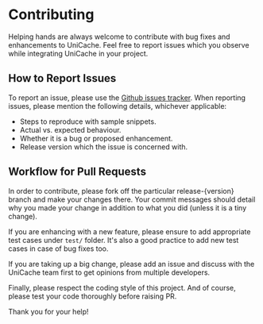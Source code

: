 # Contributing

Helping hands are always welcome to contribute with bug fixes and enhancements to UniCache. Feel free to report issues 
which you observe while integrating UniCache in your project.

## How to Report Issues
To report an issue, please use the [Github issues tracker](https://github.com/PLG-Works/UniCache/issues). When reporting issues,
please mention the following details, whichever applicable:
- Steps to reproduce with sample snippets.
- Actual vs. expected behaviour.
- Whether it is a bug or proposed enhancement.
- Release version which the issue is concerned with.

## Workflow for Pull Requests
In order to contribute, please fork off the particular release-{version} branch and make your changes there. Your commit 
messages should detail why you made your change in addition to what you did (unless it is a tiny change).

If you are enhancing with a new feature, please ensure to add appropriate test cases under `test/` folder. It's also a 
good practice to add new test cases in case of bug fixes too.

If you are taking up a big change, please add an issue and discuss with the UniCache team first to get opinions from 
multiple developers.

Finally, please respect the coding style of this project. And of course, please test your code thoroughly before raising PR.

Thank you for your help!


